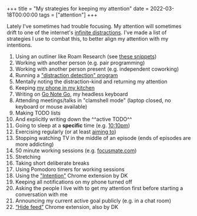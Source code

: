 +++
title = "My strategies for keeping my attention"
date = 2022-03-18T00:00:00
tags = ["attention"]
+++

Lately I've sometimes had trouble focusing. My attention will sometimes drift to one of the internet's [infinite distractions](/snippets/2020-10-01-infinite-distractions-and-getting-a-good-sear/).
I've made a list of strategies I use to combat this, to better align my attention with my intentions.

1. Using an outliner like Roam Research (see [these snippets](/tags/roam-research))
1. Working with another person (e.g. pair programming)
1. Working with another person present (e.g. independent coworking)
1. Running a ["distraction detection" program](/snippets/2021-01-09-mobile-distraction-detection-at-last/)
1. Mentally noting the distraction-kind and returning my attention
1. Keeping [my phone in my kitchen](/snippets/2021-07-08-phone-in-kitchen/)
1. Writing on [Go Note Go](/projects/go-note-go/), my headless keyboard
1. Attending meetings/talks in "clamshell mode" (laptop closed, no keyboard or mouse available)
1. Making TODO lists
1. And explicitly writing down the ^^active TODO^^
1. Going to sleep at a __specific__ time (e.g. [10:10pm](/snippets/2021-04-20-sleep-no-snippet/))
1. Exercising regularly (or at least [aiming to](/tags/table-tennis/))
1. Stopping watching TV in the middle of an episode (ends of episodes are more addicting)
1. 50 minute working sessions (e.g. [focusmate.com](https://focusmate.com))
1. Stretching
1. Taking short deliberate breaks
1. Using Pomodoro timers for working sessions
1. Using the ["Intention"](https://chrome.google.com/webstore/detail/intention-stop-mindless-b/dladanhaondcgpahgiflodhckhoeohoe) Chrome extension by DK
1. Keeping all notifications on my phone turned off
1. Asking the people I live with to get my attention first before starting a conversation with me
1. Announcing my current active goal publicly (e.g. in a chat room)
1. [“Hide feed”](https://www.hidefeed.com/) Chrome extension, also by DK
